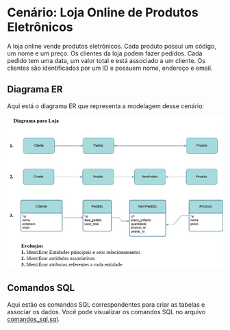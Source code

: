 # Cenário: Loja Online de Produtos Eletrônicos

A loja online vende produtos eletrônicos. Cada produto possui um código, um nome e um preço. Os clientes da loja podem fazer pedidos. Cada pedido tem uma data, um valor total e está associado a um cliente. Os clientes são identificados por um ID e possuem nome, endereço e email.

## Diagrama ER

Aqui está o diagrama ER que representa a modelagem desse cenário:

![Diagrama ER](exemplos/imagens/Loja.jpg)

## Comandos SQL

Aqui estão os comandos SQL correspondentes para criar as tabelas e associar os dados. Você pode visualizar os comandos SQL no arquivo [comandos_sql.sql]().
